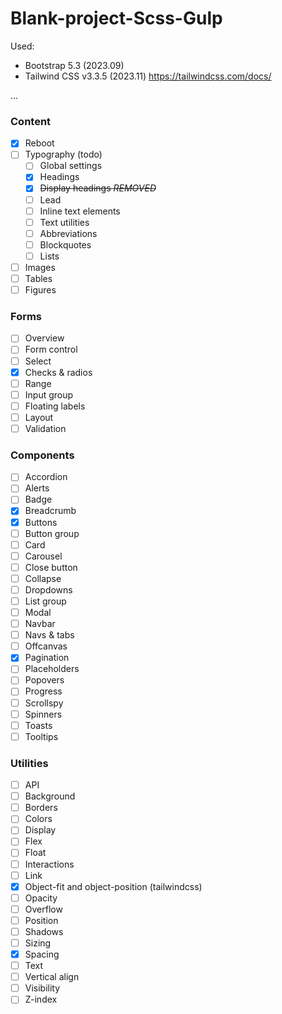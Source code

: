 # Blank-project-Scss-Gulp

Used:
- Bootstrap 5.3 (2023.09)
- Tailwind CSS v3.3.5 (2023.11) https://tailwindcss.com/docs/

...

### Content
- [x] Reboot
- [ ] Typography (todo)
  - [ ] Global settings
  - [x] Headings 
  - [x] ~~Display headings _REMOVED_~~ 
  - [ ] Lead 
  - [ ] Inline text elements 
  - [ ] Text utilities 
  - [ ] Abbreviations 
  - [ ] Blockquotes
  - [ ] Lists
- [ ] Images
- [ ] Tables
- [ ] Figures

### Forms
- [ ] Overview
- [ ] Form control
- [ ] Select
- [x] Checks & radios
- [ ] Range
- [ ] Input group
- [ ] Floating labels
- [ ] Layout
- [ ] Validation

### Components
- [ ] Accordion
- [ ] Alerts
- [ ] Badge
- [x] Breadcrumb
- [x] Buttons
- [ ] Button group
- [ ] Card
- [ ] Carousel
- [ ] Close button
- [ ] Collapse
- [ ] Dropdowns
- [ ] List group
- [ ] Modal
- [ ] Navbar
- [ ] Navs & tabs
- [ ] Offcanvas
- [x] Pagination
- [ ] Placeholders
- [ ] Popovers
- [ ] Progress
- [ ] Scrollspy
- [ ] Spinners
- [ ] Toasts
- [ ] Tooltips

### Utilities
- [ ] API
- [ ] Background
- [ ] Borders
- [ ] Colors
- [ ] Display
- [ ] Flex
- [ ] Float
- [ ] Interactions
- [ ] Link
- [x] Object-fit and object-position (tailwindcss)
- [ ] Opacity
- [ ] Overflow
- [ ] Position
- [ ] Shadows
- [ ] Sizing
- [x] Spacing
- [ ] Text
- [ ] Vertical align
- [ ] Visibility
- [ ] Z-index

